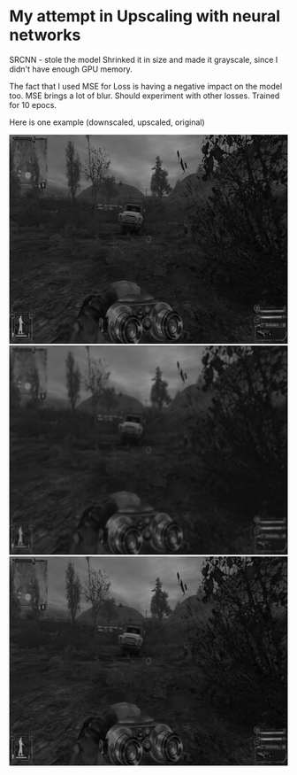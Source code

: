 # My attempt in Upscaling with neural networks
SRCNN - stole the model
Shrinked it in size and made it grayscale, since I didn't have enough GPU memory.

The fact that I used MSE for Loss is having a negative impact on the model too.
MSE brings a lot of blur. Should experiment with other losses.
Trained for 10 epocs.

Here is one example (downscaled, upscaled, original)

![Downscaled](Assets/downscaled.jpg)
![Upscaled](Assets/upscaled.jpg)
![Original](Assets/original.jpg)